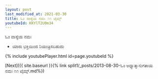 ```yaml
---
layout: post
last_modified_at: 2021-03-30
title: ಓಂ ವಾಸ್ಯೆಯ ನಮಃ ೧೧ ಟೈಮ್ಸ್
youtubeId: KKYlT2U0m34
---
```

 
 
 ಓಂ ವಾಸ್ಯೆಯ ನಮಃ  
 
 -  ಯಾರು ಭಕ್ತಿಯಿಂದ ನಿಯಂತ್ರಿಸಬಹುದು 
 
  
 
  
 
 
 
 
 
 


{% include youtubePlayer.html id=page.youtubeId %}
 
[Next]({{ site.baseurl }}{% link  split1/_posts/2013-08-30-ಓಂ ಅಧ್ಯಾತ್ಮಾನುಗತಾಯ ನಮಃ ೧೧ ಟೈಮ್ಸ್.md%})
 

